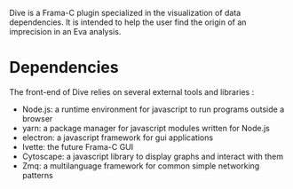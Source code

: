 Dive is a Frama-C plugin specialized in the visualization of data dependencies.
It is intended to help the user find the origin of an imprecision in an Eva
analysis.


Dependencies
============

The front-end of Dive relies on several external tools and libraries :

- Node.js: a runtime environment for javascript to run programs outside a
  browser
- yarn: a package manager for javascript modules written for Node.js
- electron: a javascript framework for gui applications
- Ivette: the future Frama-C GUI
- Cytoscape: a javascript library to display graphs and interact with them
- Zmq: a multilanguage framework for common simple networking patterns
